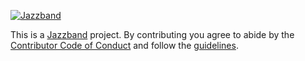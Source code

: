 [![Jazzband](https://jazzband.co/static/img/jazzband.svg)](https://jazzband.co/)

This is a [Jazzband](https://jazzband.co/) project. By contributing you agree to
abide by the [Contributor Code of Conduct](https://jazzband.co/about/conduct)
and follow the [guidelines](https://jazzband.co/about/guidelines).